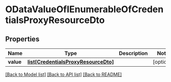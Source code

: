 # ODataValueOfIEnumerableOfCredentialsProxyResourceDto

## Properties
Name | Type | Description | Notes
------------ | ------------- | ------------- | -------------
**value** | [**list[CredentialsProxyResourceDto]**](CredentialsProxyResourceDto.md) |  | [optional] 

[[Back to Model list]](../README.md#documentation-for-models) [[Back to API list]](../README.md#documentation-for-api-endpoints) [[Back to README]](../README.md)


